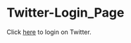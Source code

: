 # Twitter-Login_Page
Click [here](https://kriti-raj.github.io/Twitter-Login_Page/) to login on Twitter.

